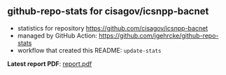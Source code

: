 ## github-repo-stats for cisagov/icsnpp-bacnet

- statistics for repository https://github.com/cisagov/icsnpp-bacnet
- managed by GitHub Action: https://github.com/jgehrcke/github-repo-stats
- workflow that created this README: `update-stats`

**Latest report PDF**: [report.pdf](https://github.com/idaholab/repository-statistics/raw/main/cisagov/icsnpp-bacnet/latest-report/report.pdf)

